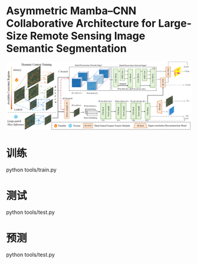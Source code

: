 # Asymmetric Mamba–CNN Collaborative Architecture for Large-Size Remote Sensing Image Semantic Segmentation

![MCPNet结构](docs/图片1.png)

# 训练
python tools/train.py

# 测试
python tools/test.py

# 预测
python tools/test.py
